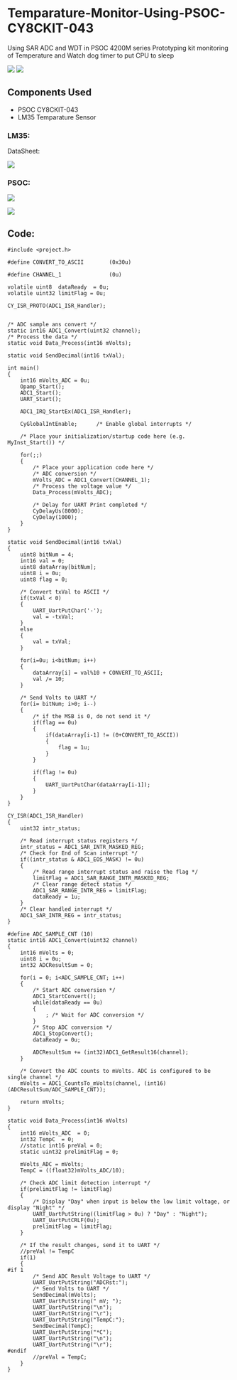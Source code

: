 # Temparature-Monitor-Using-PSOC-CY8CKIT-043
Using SAR ADC and WDT in PSOC 4200M series Prototyping kit monitoring of Temperature and Watch dog timer to put CPU to sleep

![](https://github.com/anoopcc99/Temparature-Monitor-Using-PSOC-CY8CKIT-043/blob/main/images/1604468252809.jpg)
![](https://github.com/anoopcc99/Temparature-Monitor-Using-PSOC-CY8CKIT-043/blob/main/images/ice_screenshot_20201104-111306.png)

## Components Used
* PSOC CY8CKIT-043
* LM35 Temparature Sensor

### LM35:
DataSheet:

![](https://github.com/anoopcc99/Temparature-Monitor-Using-PSOC-CY8CKIT-043/blob/main/images/ice_screenshot_20200928-165630.png)

### PSOC:

![](https://github.com/anoopcc99/Temparature-Monitor-Using-PSOC-CY8CKIT-043/blob/main/images/ice_screenshot_20201104-111800.png)

![](https://github.com/anoopcc99/Temparature-Monitor-Using-PSOC-CY8CKIT-043/blob/main/images/ice_screenshot_20201104-111353.png)

## Code:
```
#include <project.h>

#define CONVERT_TO_ASCII    	(0x30u)

#define CHANNEL_1           	(0u)

volatile uint8  dataReady  = 0u;
volatile uint32 limitFlag = 0u;

CY_ISR_PROTO(ADC1_ISR_Handler);


/* ADC sample ans convert */
static int16 ADC1_Convert(uint32 channel);
/* Process the data */
static void Data_Process(int16 mVolts);

static void SendDecimal(int16 txVal);

int main()
{
    int16 mVolts_ADC = 0u;
    Opamp_Start();
    ADC1_Start();
    UART_Start();

    ADC1_IRQ_StartEx(ADC1_ISR_Handler);
    
    CyGlobalIntEnable;      /* Enable global interrupts */
    
    /* Place your initialization/startup code here (e.g. MyInst_Start()) */
    
    for(;;)
    {
        /* Place your application code here */
        /* ADC conversion */
		mVolts_ADC = ADC1_Convert(CHANNEL_1);
		/* Process the voltage value */
		Data_Process(mVolts_ADC);
		
		/* Delay for UART Print completed */
		CyDelayUs(8000);
        CyDelay(1000);
    }
}

static void SendDecimal(int16 txVal)
{
	uint8 bitNum = 4;
	int16 val = 0;
	uint8 dataArray[bitNum];
	uint8 i = 0u;
	uint8 flag = 0;
	
	/* Convert txVal to ASCII */
	if(txVal < 0)
	{
		UART_UartPutChar('-');
		val = -txVal;
	}
	else
	{
		val = txVal;
	}
	
	for(i=0u; i<bitNum; i++)
	{
		dataArray[i] = val%10 + CONVERT_TO_ASCII;
		val /= 10;
	}
	
	/* Send Volts to UART */
	for(i= bitNum; i>0; i--)
	{
		/* if the MSB is 0, do not send it */
		if(flag == 0u)
		{
			if(dataArray[i-1] != (0+CONVERT_TO_ASCII))
			{
				flag = 1u;
			}
		}
		
		if(flag != 0u)
		{
			UART_UartPutChar(dataArray[i-1]);
		}	
	}
}

CY_ISR(ADC1_ISR_Handler)
{
    uint32 intr_status;

    /* Read interrupt status registers */
    intr_status = ADC1_SAR_INTR_MASKED_REG;
    /* Check for End of Scan interrupt */
    if((intr_status & ADC1_EOS_MASK) != 0u)
    {
        /* Read range interrupt status and raise the flag */
        limitFlag = ADC1_SAR_RANGE_INTR_MASKED_REG;
        /* Clear range detect status */
        ADC1_SAR_RANGE_INTR_REG = limitFlag;
        dataReady = 1u;
    }
    /* Clear handled interrupt */
    ADC1_SAR_INTR_REG = intr_status;
}

#define ADC_SAMPLE_CNT (10)
static int16 ADC1_Convert(uint32 channel)
{
	int16 mVolts = 0; 
	uint8 i = 0u;
	int32 ADCResultSum = 0;
	
	for(i = 0; i<ADC_SAMPLE_CNT; i++)
	{
	    /* Start ADC conversion */
	    ADC1_StartConvert();
		while(dataReady == 0u)
	    {
	        ; /* Wait for ADC conversion */
	    }
	    /* Stop ADC conversion */		
	    ADC1_StopConvert();
		dataReady = 0u;
		
		ADCResultSum += (int32)ADC1_GetResult16(channel);
	}

    /* Convert the ADC counts to mVolts. ADC is configured to be single channel */
	mVolts = ADC1_CountsTo_mVolts(channel, (int16)(ADCResultSum/ADC_SAMPLE_CNT));
	
	return mVolts;
}

static void Data_Process(int16 mVolts)
{
    int16 mVolts_ADC  = 0; 
	int32 TempC  = 0;
    //static int16 preVal = 0;
	static uint32 prelimitFlag = 0;
	
	mVolts_ADC = mVolts;
	TempC = ((float32)mVolts_ADC/10);
	
    /* Check ADC limit detection interrupt */
	if(prelimitFlag != limitFlag)
	{
		/* Display "Day" when input is below the low limit voltage, or display "Night" */
		UART_UartPutString((limitFlag > 0u) ? "Day" : "Night");
		UART_UartPutCRLF(0u);
		prelimitFlag = limitFlag;
	}
    
    /* If the result changes, send it to UART */
    //preVal != TempC
    if(1)
    {    
#if 1
		/* Send ADC Result Voltage to UART */
		UART_UartPutString("ADCRst:");
	    /* Send Volts to UART */
		SendDecimal(mVolts);
	    UART_UartPutString(" mV; ");
        UART_UartPutString("\n");
        UART_UartPutString("\r");
        UART_UartPutString("TempC:");
        SendDecimal(TempC);
        UART_UartPutString("*C");
        UART_UartPutString("\n");
        UART_UartPutString("\r");
#endif			
        //preVal = TempC;
    }
}
```
